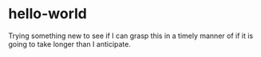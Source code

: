 # hello-world
Trying something new to see if I can grasp this in a timely manner of if it is going to take longer than I anticipate.

